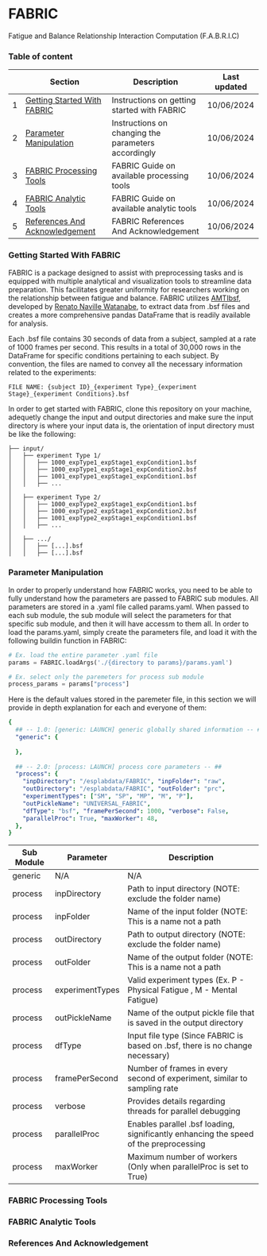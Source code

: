 # FABRIC
Fatigue and Balance Relationship Interaction Computation (F.A.B.R.I.C)

### Table of content

|     | Section                                                                 | Description                                         | Last updated   |
| --- | ----------------------------------------------------------------------- | --------------------------------------------------- | -------------- |
|  1  | [Getting Started With FABRIC](#Getting-Started-With-FABRIC)             | Instructions on getting started with FABRIC         | 10/06/2024     |
|  2  | [Parameter Manipulation](#Parameter-Manipulation)                       | Instructions on changing the parameters accordingly | 10/06/2024     |
|  3  | [FABRIC Processing Tools](#FABRIC-Processing-Tools)                     | FABRIC Guide on available processing tools          | 10/06/2024     |
|  4  | [FABRIC Analytic Tools](#FABRIC-Analytic-Tools)                         | FABRIC Guide on available analytic tools            | 10/06/2024     |
|  5  | [References And Acknowledgement](#References-And-Acknowledgement)       | FABRIC References And Acknowledgement               | 10/06/2024     |

### Getting Started With FABRIC
FABRIC is a package designed to assist with preprocessing tasks and is equipped with multiple analytical and visualization 
tools to streamline data preparation. This facilitates greater uniformity for researchers working on the relationship between
fatigue and balance. FABRIC utilizes [AMTIbsf](https://github.com/BMClab/BMC/blob/master/functions/AMTIbsf.py), developed by
[Renato Naville Watanabe](https://github.com/rnwatanabe), to extract data from .bsf files and creates a more comprehensive 
pandas DataFrame that is readily available for analysis.

Each .bsf file contains 30 seconds of data from a subject, sampled at a rate of 1000 frames per second. This results in a 
total of 30,000 rows in the DataFrame for specific conditions pertaining to each subject. By convention, the files are named
to convey all the necessary information related to the experiments:

```
FILE NAME: {subject ID}_{experiment Type}_{experiment Stage}_{experiment Conditions}.bsf
```

In order to get started with FABRIC, clone this repository on your machine, adequetly change the input and output directories
and make sure the input directory is where your input data is, the orientation of input directory must be like the following:

```
├── input/
│   ├── experiment Type 1/
│   │   ├── 1000_expType1_expStage1_expCondition1.bsf
│   │   ├── 1000_expType1_expStage1_expCondition2.bsf
│   │   ├── 1001_expType1_expStage1_expCondition1.bsf
│   │   ├── ...
│
│   ├── experiment Type 2/
│   │   ├── 1000_expType2_expStage1_expCondition1.bsf
│   │   ├── 1000_expType2_expStage1_expCondition2.bsf
│   │   ├── 1001_expType2_expStage1_expCondition1.bsf
│   │   ├── ...
│
│   ├── .../
│   │   ├── [...].bsf
│   │   ├── [...].bsf
```

### Parameter Manipulation
In order to properly understand how FABRIC works, you need to be able to fully understand how the parameters are passed to 
FABRIC sub modules. All parameters are stored in a .yaml file called params.yaml. When passed to each sub module, the sub
module will select the parameters for that specific sub module, and then it will have accessm to them all. In order to load
the params.yaml, simply create the parameters file, and load it with the following buildin function in FABRIC:
```python
# Ex. load the entire parameter .yaml file
params = FABRIC.loadArgs('./{directory to params}/params.yaml')

# Ex. select only the paremeters for process sub module
process_params = params["process"]
```

Here is the default values stored in the paremeter file, in this section we will provide in depth explanation for each and
everyone of them:
```yaml
{
  ## -- 1.0: [generic: LAUNCH] generic globally shared information -- ##
  "generic": {
    
  },
  
  ## -- 2.0: [process: LAUNCH] process core parameters -- ##
  "process": {
    "inpDirectory": "/esplabdata/FABRIC", "inpFolder": "raw",
    "outDirectory": "/esplabdata/FABRIC", "outFolder": "prc",
    "experimentTypes": ["SM", "SP", "MP", "M", "P"], 
    "outPickleName": "UNIVERSAL_FABRIC",
    "dfType": "bsf", "framePerSecond": 1000, "verbose": False,
    "parallelProc": True, "maxWorker": 48,
  },
}
```

| Sub Module | Parameter                 | Description                                                                           |
| ---------- | ------------------------- | ------------------------------------------------------------------------------------- |
| generic    | N/A                       | N/A                                                                                   |
| process    | inpDirectory              | Path to input directory (NOTE: exclude the folder name)                               |
| process    | inpFolder                 | Name of the input folder (NOTE: This is a name not a path                             |
| process    | outDirectory              | Path to output directory (NOTE: exclude the folder name)                              |
| process    | outFolder                 | Name of the output folder (NOTE: This is a name not a path                            |
| process    | experimentTypes           | Valid experiment types (Ex. P - Physical Fatigue , M - Mental Fatigue)                |
| process    | outPickleName             | Name of the output pickle file that is saved in the output directory                  |
| process    | dfType                    | Input file type (Since FABRIC is based on .bsf, there is no change necessary)         |
| process    | framePerSecond            | Number of frames in every second of experiment, similar to sampling rate              |
| process    | verbose                   | Provides details regarding threads for parallel debugging                             |
| process    | parallelProc              | Enables parallel .bsf loading, significantly enhancing the speed of the preprocessing |
| process    | maxWorker                 | Maximum number of workers (Only when parallelProc is set to True)                     |


### FABRIC Processing Tools


### FABRIC Analytic Tools


### References And Acknowledgement
